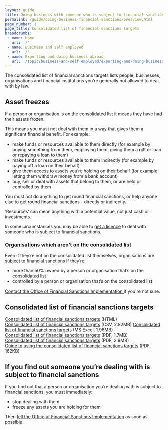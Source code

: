 ```yaml
---
layout: guide
title: Doing business with someone who is subject to financial sanctions
permalink: /guide/doing-business-financial-sanctions/overview.html
page_number: 1
page_title: Consolidated list of financial sanctions targets
breadcrumbs:
 - name: Home
   url: '/'
 - name: Business and self employed
   url: '/'
 - name: Exporting and doing business abroad
   url: '/topic/business-and-self-employed/exporting-and-doing-business-abroad.html'   
---
```


The consolidated list of financial sanctions targets lists people, businesses, organisations and financial institutions you’re generally not allowed to deal with by law.

## Asset freezes

If a person or organisation is on the consolidated list it means they have had their assets frozen.

This means you must not deal with them in a way that gives them a significant financial benefit. For example:

* make funds or resources available to them directly (for example by buying something from them, employing them, giving them a gift or loan or repaying a loan to them)
* make funds or resources available to them indirectly (for example by paying off a loan on their behalf)
* give them access to assets you’re holding on their behalf (for example letting them withdraw money from a bank account)
* buy, sell or deal with assets that belong to them, or are held or controlled by them

You must not do anything to get round financial sanctions, or help anyone else to get round financial sanctions - directly or indirectly.

‘Resources’ can mean anything with a potential value, not just cash or investments.

In some circumstances you may be able to [get a licence](/guide/doing-business-financial-sanctions/apply-licence.html) to deal with someone who is subject to financial sanctions.

### Organisations which aren’t on the consolidated list

Even if they’re not on the consolidated list themselves, organisations are subject to financial sanctions if they’re:

- more than 50% owned by a person or organisation that’s on the consolidated list
- controlled by a person or organisation that’s on the consolidated list

[Contact the Office of Financial Sanctions Implementation ](/guide/doing-business-financial-sanctions/get-help.html) if you're not sure.

## Consolidated list of financial sanctions targets

[Consolidated list of financial sanctions targets](http://hmt-sanctions.s3.amazonaws.com/sanctionsconlist.htm) (HTML)  
[Consolidated list of financial sanctions targets](http://hmt-sanctions.s3.amazonaws.com/sanctionsconlist.csv) (CSV, 2.82MB) 
[Consolidated list of financial sanctions targets](http://hmt-sanctions.s3.amazonaws.com/sanctionsconlist.xls) (MS Excel, 1.98MB)  
[Consolidated list of financial sanctions targets](http://hmt-sanctions.s3.amazonaws.com/sanctionsconlist.pdf) (PDF, 1.7MB)  
[Consolidated list of financial sanctions targets](http://hmt-sanctions.s3.amazonaws.com/sanctionsconlist.xls) (PDF, 2.9MB)  
[Guide to using the consolidated list of financial sanctions targets](https://www.gov.uk/government/uploads/system/uploads/attachment_data/file/292095/fin_sanc_consolidated_list_format_guide.pdf) (PDF, 162KB)  

## If you find out someone you’re dealing with is subject to financial sanctions

If you find out that a person or organisation you’re dealing with is subject to financial sanctions, you must immediately:

- stop dealing with them
- freeze any assets you are holding for them

Then [tell the Office of Financial Sanctions Implementation](/guide/doing-business-financial-sanctions/get-help.html) as soon as possible.
